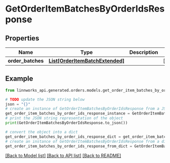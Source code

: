 # GetOrderItemBatchesByOrderIdsResponse


## Properties

Name | Type | Description | Notes
------------ | ------------- | ------------- | -------------
**order_batches** | [**List[OrderItemBatchExtended]**](OrderItemBatchExtended.md) |  | [optional] 

## Example

```python
from linnworks_api.generated.orders.models.get_order_item_batches_by_order_ids_response import GetOrderItemBatchesByOrderIdsResponse

# TODO update the JSON string below
json = "{}"
# create an instance of GetOrderItemBatchesByOrderIdsResponse from a JSON string
get_order_item_batches_by_order_ids_response_instance = GetOrderItemBatchesByOrderIdsResponse.from_json(json)
# print the JSON string representation of the object
print(GetOrderItemBatchesByOrderIdsResponse.to_json())

# convert the object into a dict
get_order_item_batches_by_order_ids_response_dict = get_order_item_batches_by_order_ids_response_instance.to_dict()
# create an instance of GetOrderItemBatchesByOrderIdsResponse from a dict
get_order_item_batches_by_order_ids_response_from_dict = GetOrderItemBatchesByOrderIdsResponse.from_dict(get_order_item_batches_by_order_ids_response_dict)
```
[[Back to Model list]](../README.md#documentation-for-models) [[Back to API list]](../README.md#documentation-for-api-endpoints) [[Back to README]](../README.md)


